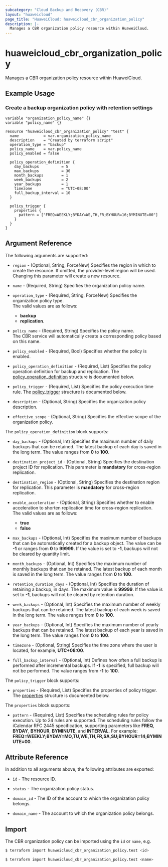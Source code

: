```yaml
---
subcategory: "Cloud Backup and Recovery (CBR)"
layout: "huaweicloud"
page_title: "HuaweiCloud: huaweicloud_cbr_organization_policy"
description: |-
  Manages a CBR organization policy resource within HuaweiCloud.
---
```


# huaweicloud_cbr_organization_policy

Manages a CBR organization policy resource within HuaweiCloud.

## Example Usage

### Create a backup organization policy with retention settings

```hcl
variable "organization_policy_name" {}
variable "policy_name" {}

resource "huaweicloud_cbr_organization_policy" "test" {
  name           = var.organization_policy_name
  description    = "Created by terraform script"
  operation_type = "backup"
  policy_name    = var.policy_name
  policy_enabled = false

  policy_operation_definition {
    day_backups          = 5
    max_backups          = 30
    month_backups        = 1
    week_backups         = 2
    year_backups         = 1
    timezone             = "UTC+08:00"
    full_backup_interval = 10
  }

  policy_trigger {
    properties {
      pattern = ["FREQ=WEEKLY;BYDAY=WE,TH,FR;BYHOUR=16;BYMINUTE=00"]
    }
  }
}
```

## Argument Reference

The following arguments are supported:

* `region` - (Optional, String, ForceNew) Specifies the region in which to create the resource.
  If omitted, the provider-level region will be used. Changing this parameter will create a new resource.

* `name` - (Required, String) Specifies the organization policy name.

* `operation_type` - (Required, String, ForceNew) Specifies the organization policy type.  
  The valid values are as follows:
  + **backup**
  + **replication**.

* `policy_name` - (Required, String) Specifies the policy name.  
  The CBR service will automatically create a corresponding policy based on this name.

* `policy_enabled` - (Required, Bool) Specifies whether the policy is enabled.

* `policy_operation_definition` - (Required, List) Specifies the policy operation definition for backup and replication.
  The [policy_operation_definition](#cbr_organization_policy_operation_definition) structure is documented below.

* `policy_trigger` - (Required, List) Specifies the policy execution time rule.
  The [policy_trigger](#cbr_organization_policy_trigger) structure is documented below.

* `description` - (Optional, String) Specifies the organization policy description.

* `effective_scope` - (Optional, String) Specifies the effective scope of the organization policy.

<a name="cbr_organization_policy_operation_definition"></a>
The `policy_operation_definition` block supports:

* `day_backups` - (Optional, Int) Specifies the maximum number of daily backups that can be retained.
  The latest backup of each day is saved in the long term. The value ranges from **0** to **100**.

* `destination_project_id` - (Optional, String) Specifies the destination project ID for replication.
  This parameter is **mandatory** for cross-region replication.

* `destination_region` - (Optional, String) Specifies the destination region for replication.
  This parameter is **mandatory** for cross-region replication.

* `enable_acceleration` - (Optional, String) Specifies whether to enable acceleration to shorten replication time for
  cross-region replication.  
  The valid values are as follows:
  + **true**
  + **false**

* `max_backups` - (Optional, Int) Specifies the maximum number of backups that can be automatically created for a
  backup object. The value can be **-1** or ranges from **0** to **99999**. If the value is set to **-1**, backups
  will not be cleared by quantity limit.

* `month_backups` - (Optional, Int) Specifies the maximum number of monthly backups that can be retained.
  The latest backup of each month is saved in the long term. The value ranges from **0** to **100**.

* `retention_duration_days` - (Optional, Int) Specifies the duration of retaining a backup, in days.
  The maximum value is **99999**. If the value is set to **-1**, backups will not be cleared by retention duration.

* `week_backups` - (Optional, Int) Specifies the maximum number of weekly backups that can be retained.
  The latest backup of each week is saved in the long term. The value ranges from **0** to **100**.

* `year_backups` - (Optional, Int) Specifies the maximum number of yearly backups that can be retained.
  The latest backup of each year is saved in the long term. The value ranges from **0** to **100**.

* `timezone` - (Optional, String) Specifies the time zone where the user is located, for example, **UTC+08:00**.

* `full_backup_interval` - (Optional, Int) Defines how often a full backup is performed after incremental backups.
  If **-1** is specified, full backup will not be performed. The value ranges from **-1** to **100**.

<a name="cbr_organization_policy_trigger"></a>
The `policy_trigger` block supports:

* `properties` - (Required, List) Specifies the properties of policy trigger.
  The [properties](#cbr_organization_policy_trigger_properties) structure is documented below.

<a name="cbr_organization_policy_trigger_properties"></a>
The `properties` block supports:

* `pattern` - (Required, List) Specifies the scheduling rules for policy execution. Up to 24 rules are supported.
  The scheduling rules follow the iCalendar RFC 2445 specification, supporting parameters like **FREQ**, **BYDAY**,
  **BYHOUR**, **BYMINUTE**, and **INTERVAL**. For example: **FREQ=WEEKLY;BYDAY=MO,TU,WE,TH,FR,SA,SU;BYHOUR=14;BYMINUTE=00**.

## Attribute Reference

In addition to all arguments above, the following attributes are exported:

* `id` - The resource ID.

* `status` - The organization policy status.

* `domain_id` - The ID of the account to which the organization policy belongs.

* `domain_name` - The account to which the organization policy belongs.

## Import

The CBR organization policy can be imported using the `id` or `name`, e.g.

```bash
$ terraform import huaweicloud_cbr_organization_policy.test <id>
```

```bash
$ terraform import huaweicloud_cbr_organization_policy.test <name>
```

